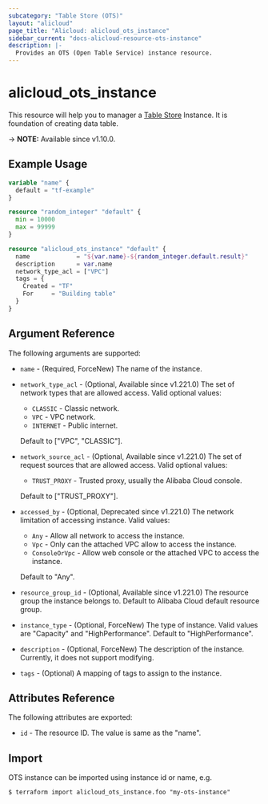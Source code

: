 ```yaml
---
subcategory: "Table Store (OTS)"
layout: "alicloud"
page_title: "Alicloud: alicloud_ots_instance"
sidebar_current: "docs-alicloud-resource-ots-instance"
description: |-
  Provides an OTS (Open Table Service) instance resource.
---
```


# alicloud_ots_instance

This resource will help you to manager a [Table Store](https://www.alibabacloud.com/help/doc-detail/27280.htm) Instance.
It is foundation of creating data table.

-> **NOTE:** Available since v1.10.0.

## Example Usage

```terraform
variable "name" {
  default = "tf-example"
}

resource "random_integer" "default" {
  min = 10000
  max = 99999
}

resource "alicloud_ots_instance" "default" {
  name             = "${var.name}-${random_integer.default.result}"
  description      = var.name
  network_type_acl = ["VPC"]
  tags = {
    Created = "TF"
    For     = "Building table"
  }
}
```

## Argument Reference

The following arguments are supported:

* `name` - (Required, ForceNew) The name of the instance.
* `network_type_acl` - (Optional, Available since v1.221.0) The set of network types that are allowed access. Valid optional values:
    * `CLASSIC` - Classic network.
    * `VPC` - VPC network.
    * `INTERNET` - Public internet.

    Default to ["VPC", "CLASSIC"].
* `network_source_acl` - (Optional, Available since v1.221.0) The set of request sources that are allowed access. Valid optional values:
  * `TRUST_PROXY` - Trusted proxy, usually the Alibaba Cloud console.

  Default to ["TRUST_PROXY"].
* `accessed_by` - (Optional, Deprecated since v1.221.0) The network limitation of accessing instance. Valid values:
  * `Any` - Allow all network to access the instance.
  * `Vpc` - Only can the attached VPC allow to access the instance.
  * `ConsoleOrVpc` - Allow web console or the attached VPC to access the instance.

  Default to "Any".
* `resource_group_id` - (Optional, Available since v1.221.0) The resource group the instance belongs to.
  Default to Alibaba Cloud default resource group.
* `instance_type` - (Optional, ForceNew) The type of instance. Valid values are "Capacity" and "HighPerformance". Default to "HighPerformance".
* `description` - (Optional, ForceNew) The description of the instance. Currently, it does not support modifying.
* `tags` - (Optional) A mapping of tags to assign to the instance.

## Attributes Reference

The following attributes are exported:

* `id` - The resource ID. The value is same as the "name".

## Import

OTS instance can be imported using instance id or name, e.g.

```shell
$ terraform import alicloud_ots_instance.foo "my-ots-instance"
```

